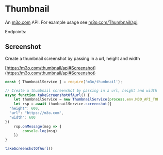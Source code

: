 # Thumbnail

An [m3o.com](https://m3o.com) API. For example usage see [m3o.com/Thumbnail/api](https://m3o.com/Thumbnail/api).

Endpoints:

## Screenshot

Create a thumbnail screenshot by passing in a url, height and width


[https://m3o.com/thumbnail/api#Screenshot](https://m3o.com/thumbnail/api#Screenshot)

```js
const { ThumbnailService } = require('m3o/thumbnail');

// Create a thumbnail screenshot by passing in a url, height and width
async function takeScreenshotOfAurl() {
	let thumbnailService = new ThumbnailService(process.env.M3O_API_TOKEN)
	let rsp = await thumbnailService.screenshot({
  "height": 600,
  "url": "https://m3o.com",
  "width": 600
})
	rsp.onMessage(msg => {
		console.log(msg)
	})
}

takeScreenshotOfAurl()
```
